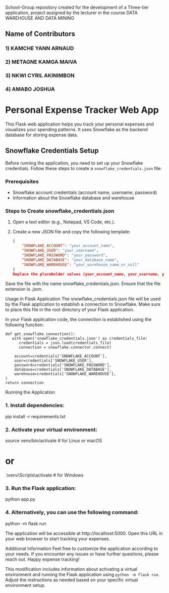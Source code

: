 School-Group repository created for the development of a Three-tier application, project assigned by the lecturer in the course DATA WAREHOUSE AND DATA MINING 
## Name of Contributors 
### 1) KAMCHE YANN ARNAUD 
### 2) METAGNE KAMGA MAIVA
### 3) NKWI CYRIL AKINIMBON
### 4) AMABO JOSHUA

# Personal Expense Tracker Web App

This Flask web application helps you track your personal expenses and visualizes your spending patterns. It uses Snowflake as the backend database for storing expense data.

## Snowflake Credentials Setup

Before running the application, you need to set up your Snowflake credentials. Follow these steps to create a `snowflake_credentials.json` file:

### Prerequisites

- Snowflake account credentials (account name, username, password)
- Information about the Snowflake database and warehouse

### Steps to Create snowflake_credentials.json

1. Open a text editor (e.g., Notepad, VS Code, etc.).

2. Create a new JSON file and copy the following template:

   ```json
   {
       "SNOWFLAKE_ACCOUNT": "your_account_name",
       "SNOWFLAKE_USER": "your_username",
       "SNOWFLAKE_PASSWORD": "your_password",
       "SNOWFLAKE_DATABASE": "your_database_name",
       "SNOWFLAKE_WAREHOUSE": "your_warehouse_name_or_null"
   }
   Replace the placeholder values (your_account_name, your_username, your_password, your_database_name, your_warehouse_name_or_null) with your actual Snowflake credentials. The SNOWFLAKE_WAREHOUSE can be set to null if not applicable.

Save the file with the name snowflake_credentials.json. Ensure that the file extension is .json.

Usage in Flask Application
The snowflake_credentials.json file will be used by the Flask application to establish a connection to Snowflake. Make sure to place this file in the root directory of your Flask application.

In your Flask application code, the connection is established using the following function:

    def get_snowflake_connection():
       with open('snowflake_credentials.json') as credentials_file:
          credentials = json.load(credentials_file)
          connection = snowflake.connector.connect(
    
        account=credentials['SNOWFLAKE_ACCOUNT'],
        user=credentials['SNOWFLAKE_USER'],
        password=credentials['SNOWFLAKE_PASSWORD'],
        database=credentials['SNOWFLAKE_DATABASE'],
        warehouse=credentials['SNOWFLAKE_WAREHOUSE'],
    )
    return connection

Running the Application
### 1. Install dependencies:
pip install -r requirements.txt

### 2. Activate your virtual environment:
source venv/bin/activate  # for Linux or macOS
# or
.\venv\Scripts\activate   # for Windows

### 3. Run the Flask application:
python app.py

### 4. Alternatively, you can use the following command:
   python -m flask run
   
The application will be accessible at http://localhost:5000. Open this URL in your web browser to start tracking your expenses.

Additional Information
Feel free to customize the application according to your needs.
If you encounter any issues or have further questions, please reach out.
Happy expense tracking!

This modification includes information about activating a virtual environment and running the Flask application using `python -m flask run`. Adjust the instructions as needed based on your specific virtual environment setup.

